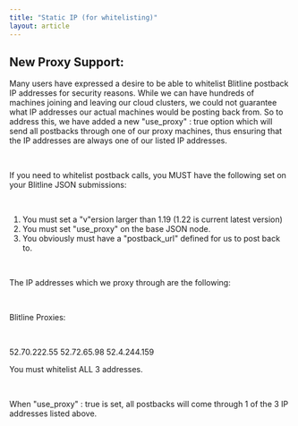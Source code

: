 ```yaml
---
title: "Static IP (for whitelisting)"
layout: article
---
```


## New Proxy Support:

Many users have expressed a desire to be able to whitelist Blitline postback IP addresses for security reasons.
While we can have hundreds of machines joining and leaving our cloud clusters, we could not guarantee what IP addresses
our actual machines would be posting back from. So to address this, we have added a new "use_proxy" : true option which will
send all postbacks through one of our proxy machines, thus ensuring that the IP addresses are always one of our listed IP addresses.

<br/>

If you need to whitelist postback calls, you MUST have the following set on your Blitline JSON submissions:

<br/>

1. You must set a "v"ersion larger than 1.19 (1.22 is current latest version)
2. You must set "use_proxy" on the base JSON node.
3. You obviously must have a "postback_url" defined for us to post back to.

<br/>

The IP addresses which we proxy through are the following:

<br/>

Blitline Proxies:

<br/>

52.70.222.55
52.72.65.98
52.4.244.159

You must whitelist ALL 3 addresses.

<br/>

When "use_proxy" : true is set, all postbacks will come through 1 of the 3 IP addresses listed above.


